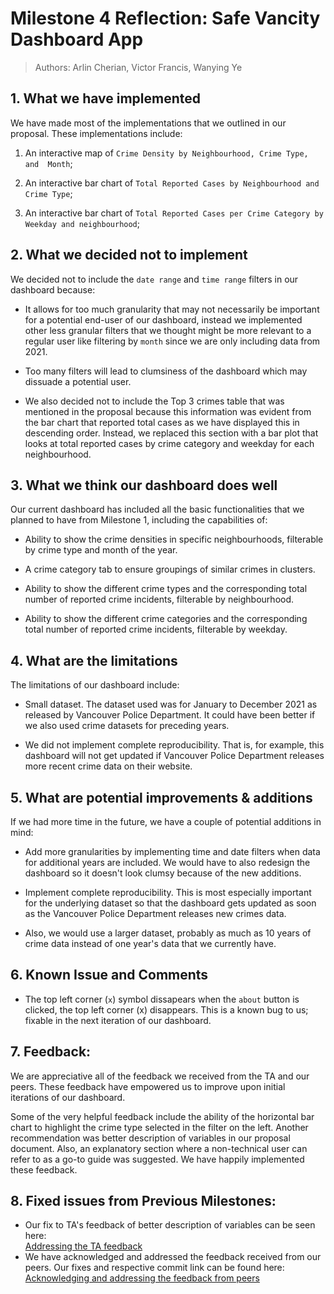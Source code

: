 # Milestone 4 Reflection: Safe Vancity Dashboard App

> Authors: Arlin Cherian, Victor Francis, Wanying Ye

## 1. What we have implemented

We have made most of the implementations that we outlined in our proposal. These implementations include:

1.  An interactive map of `Crime Density by Neighbourhood, Crime Type, and  Month`;

2.  An interactive bar chart of `Total Reported Cases by Neighbourhood and Crime Type`;

3.  An interactive bar chart of `Total Reported Cases per Crime Category by Weekday and neighbourhood`;

## 2. What we decided not to implement

We decided not to include the `date range` and `time range` filters in our dashboard because:

-   It allows for too much granularity that may not necessarily be important for a potential end-user of our dashboard, instead we implemented other less granular filters that we thought might be more relevant to a regular user like filtering by `month` since we are only including data from 2021.

-   Too many filters will lead to clumsiness of the dashboard which may dissuade a potential user.

-   We also decided not to include the Top 3 crimes table that was mentioned in the proposal because this information was evident from the bar chart that reported total cases as we have displayed this in descending order. Instead, we replaced this section with a bar plot that looks at total reported cases by crime category and weekday for each neighbourhood.

## 3. What we think our dashboard does well

Our current dashboard has included all the basic functionalities that we planned to have from Milestone 1, including the capabilities of:

-   Ability to show the crime densities in specific neighbourhoods, filterable by crime type and month of the year.

-   A crime category tab to ensure groupings of similar crimes in clusters.

-   Ability to show the different crime types and the corresponding total number of reported crime incidents, filterable by neighbourhood.

-   Ability to show the different crime categories and the corresponding total number of reported crime incidents, filterable by weekday.

## 4. What are the limitations

The limitations of our dashboard include:

-   Small dataset. The dataset used was for January to December 2021 as released by Vancouver Police Department. It could have been better if we also used crime datasets for preceding years.

-   We did not implement complete reproducibility. That is, for example, this dashboard will not get updated if Vancouver Police Department releases more recent crime data on their website.

## 5. What are potential improvements & additions

If we had more time in the future, we have a couple of potential additions in mind:

-   Add more granularities by implementing time and date filters when data for additional years are included. We would have to also redesign the dashboard so it doesn't look clumsy because of the new additions.

-   Implement complete reproducibility. This is most especially important for the underlying dataset so that the dashboard gets updated as soon as the Vancouver Police Department releases new crimes data.

-   Also, we would use a larger dataset, probably as much as 10 years of crime data instead of one year's data that we currently have.

## 6. Known Issue and Comments

-   The top left corner (`x`) symbol dissapears when the `about` button is clicked, the top left corner (x) disappears. This is a known bug to us; fixable in the next iteration of our dashboard.

## 7. Feedback:

We are appreciative all of the feedback we received from the TA and our peers. These feedback have empowered us to improve upon initial iterations of our dashboard.

Some of the very helpful feedback include the ability of the horizontal bar chart to highlight the crime type selected in the filter on the left. Another recommendation was better description of variables in our proposal document. Also, an explanatory section where a non-technical user can refer to as a go-to guide was suggested. We have happily implemented these feedback.

## 8. Fixed issues from Previous Milestones:

-   Our fix to TA's feedback of better description of variables can be seen here:\
    [Addressing the TA feedback](https://github.com/UBC-MDS/safe_vancity/blob/main/doc/proposal.md)
-   We have acknowledged and addressed the feedback received from our peers. Our fixes and respective commit link can be found here:\
    [Acknowledging and addressing the feedback from peers](https://github.com/UBC-MDS/DSCI532-peer-review/issues/10#issuecomment-1068507782)
